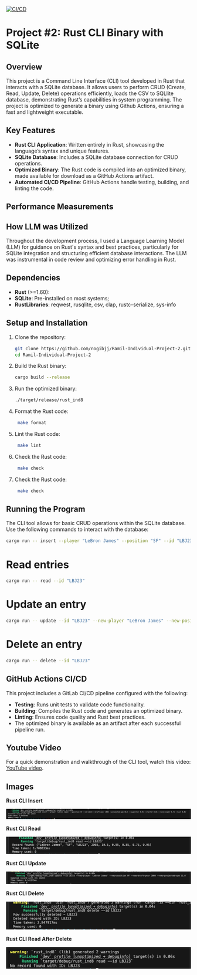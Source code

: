 [![CI/CD](https://github.com/nogibjj/Ramil-Individual-Project-2/actions/workflows/main.yaml/badge.svg)](https://github.com/nogibjj/Ramil-Individual-Project-2/actions/workflows/main.yaml)

# Project #2: Rust CLI Binary with SQLite

## Overview
This project is a Command Line Interface (CLI) tool developed in Rust that interacts with a SQLite database. It allows users to perform CRUD (Create, Read, Update, Delete) operations efficiently, loads the CSV to SQLlite database, demonstrating Rust’s capabilities in system programming. The project is optimized to generate a binary using Github Actions, ensuring a fast and lightweight executable.

## Key Features
- **Rust CLI Application**: Written entirely in Rust, showcasing the language’s syntax and unique features.
- **SQLite Database**: Includes a SQLite database connection for CRUD operations.
- **Optimized Binary**: The Rust code is compiled into an optimized binary, made available for download as a GitHub Actions artifact.
- **Automated CI/CD Pipeline**: GitHub Actions handle testing, building, and linting the code.

## Performance Measurements


## How LLM was Utilized
Throughout the development process, I used a Language Learning Model (LLM) for guidance on Rust's syntax and best practices, particularly for SQLite integration and structuring efficient database interactions. The LLM was instrumental in code review and optimizing error handling in Rust.

## Dependencies
- **Rust** (>=1.60): 
- **SQLite**: Pre-installed on most systems; 
- **RustLibraries**: reqwest, rusqlite, csv, clap, rustc-serialize, sys-info

## Setup and Installation

1. Clone the repository:
   ```bash
   git clone https://github.com/nogibjj/Ramil-Individual-Project-2.git
   cd Ramil-Individual-Project-2
   ```

2. Build the Rust binary:
   ```bash
   cargo build --release
   ```

3. Run the optimized binary:
   ```bash
   ./target/release/rust_ind8
   ```
4. Format the Rust code:
   ```bash
    make format
   ```
5. Lint the Rust code:
   ```bash
    make lint
   ```

6. Check the Rust code:
   ```bash
    make check
   ```

7. Check the Rust code:
   ```bash
    make check
   ```

## Running the Program

The CLI tool allows for basic CRUD operations within the SQLite database. Use the following commands to interact with the database:

```bash
cargo run -- insert --player "LeBron James" --position "SF" --id "LBJ23" --draft-year 2003 --projected-spm 10.5 --superstar 0.95 --starter 0.85 --role-player 0.75 --bust 0.05
```

# Read entries
```bash
cargo run -- read --id "LBJ23"
```

# Update an entry
```bash
cargo run -- update --id "LBJ23" --new-player "LeBron James" --new-position "PF" --new-draft-year 2004 --new-projected-spm 11.0
```

# Delete an entry
```bash
cargo run -- delete --id "LBJ23"
```


## GitHub Actions CI/CD
This project includes a GitLab CI/CD pipeline configured with the following:
- **Testing**: Runs unit tests to validate code functionality.
- **Building**: Compiles the Rust code and generates an optimized binary.
- **Linting**: Ensures code quality and Rust best practices.
- The optimized binary is available as an artifact after each successful pipeline run.

## Youtube Video 
For a quick demonstration and walkthrough of the CLI tool, watch this video: [YouTube video](https://youtu.be/JWNB-1dY3C0).

## Images

**Rust CLI Insert**

![Run Example Console Output](https://github.com/nogibjj/Ramil-Individual-Project-2/blob/1dd2e0365ddb516342a0e5ffb4a45a15142e5b90/images/Insert_metrics.png)


**Rust CLI Read**

![Run Example Console Output](https://github.com/nogibjj/Ramil-Individual-Project-2/blob/1dd2e0365ddb516342a0e5ffb4a45a15142e5b90/images/Read_metrics.png)


**Rust CLI Update**

![Run Example Console Output](https://github.com/nogibjj/Ramil-Individual-Project-2/blob/1dd2e0365ddb516342a0e5ffb4a45a15142e5b90/images/Update_metrics.png)


**Rust CLI Delete**

![Run Example Console Output](https://github.com/nogibjj/Ramil-Individual-Project-2/blob/1dd2e0365ddb516342a0e5ffb4a45a15142e5b90/images/Delete_metrics.png)


**Rust CLI Read After Delete**

![Run Example Console Output](https://github.com/nogibjj/Ramil-Individual-Project-2/blob/1dd2e0365ddb516342a0e5ffb4a45a15142e5b90/images/read%20after%20delete.png)

